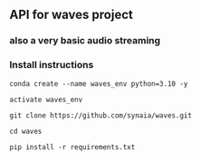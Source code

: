 ## API for waves project
### also a very basic audio streaming 

### Install  instructions
```shell
conda create --name waves_env python=3.10 -y
 
activate waves_env

git clone https://github.com/synaia/waves.git

cd waves

pip install -r requirements.txt

```